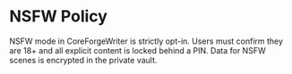 # NSFW Policy

NSFW mode in CoreForgeWriter is strictly opt-in. Users must confirm they are 18+ and all explicit content is locked behind a PIN. Data for NSFW scenes is encrypted in the private vault.
